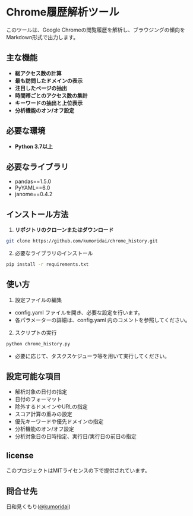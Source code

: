 # Chrome履歴解析ツール

このツールは、Google Chromeの閲覧履歴を解析し、ブラウジングの傾向をMarkdown形式で出力します。

## **主な機能**

- **総アクセス数の計算**
- **最も訪問したドメインの表示**
- **注目したページの抽出**
- **時間帯ごとのアクセス数の集計**
- **キーワードの抽出と上位表示**
- **分析機能のオン/オフ設定**

## **必要な環境**

- **Python 3.7以上**

## **必要なライブラリ**

- pandas==1.5.0
- PyYAML==6.0
- janome==0.4.2

## **インストール方法**

1. **リポジトリのクローンまたはダウンロード**

```bash
git clone https://github.com/kumoridai/chrome_history.git
```

2. 必要なライブラリのインストール

```bash
pip install -r requirements.txt
```

## **使い方**
1. 設定ファイルの編集
- config.yaml ファイルを開き、必要な設定を行います。
- 各パラメーターの詳細は、config.yaml 内のコメントを参照してください。

2. スクリプトの実行
```bash
python chrome_history.py
```
- 必要に応じて、タスクスケジューラ等を用いて実行してください。

## 設定可能な項目
- 解析対象の日付の指定
- 日付のフォーマット
- 除外するドメインやURLの指定
- スコア計算の重みの設定
- 優先キーワードや優先ドメインの指定
- 分析機能のオン/オフ設定
- 分析対象日の日時指定、実行日/実行日の前日の指定

## license
このプロジェクトはMITライセンスの下で提供されています。

## 問合せ先
日和見くもり([@kumoridai](https://x.com/kumoridai))